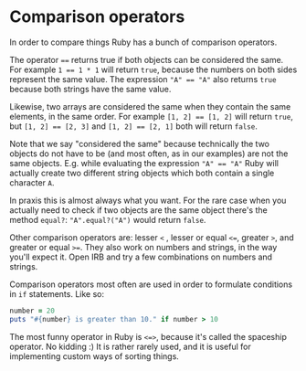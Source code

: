 # Comparison operators

In order to compare things Ruby has a bunch of comparison operators.

The operator `==` returns true if both objects can be considered the same. For
example `1 == 1 * 1` will return `true`, because the numbers on both sides
represent the same value. The expression `"A" == "A"` also returns `true`
because both strings have the same value.

Likewise, two arrays are considered the same when they contain the same
elements, in the same order. For example `[1, 2] == [1, 2]` will return `true`,
but `[1, 2] == [2, 3]` and `[1, 2] == [2, 1]` both will return `false`.

Note that we say "considered the same" because technically the two objects do
not have to be (and most often, as in our examples) are not the same objects.
E.g. while evaluating the expression `"A" == "A"` Ruby will actually create two
different string objects which both contain a single character `A`.

In praxis this is almost always what you want. For the rare case when you
actually need to check if two objects are the same object there's the method
`equal?`: `"A".equal?("A")` would return `false`.

Other comparison operators are: lesser `<` , lesser or equal `<=`, greater `>`,
and greater or equal `>=`. They also work on numbers and strings, in the way
you'll expect it. Open IRB and try a few combinations on numbers and strings.

Comparison operators most often are used in order to formulate conditions
in `if` statements. Like so:

```ruby
number = 20
puts "#{number} is greater than 10." if number > 10
```

The most funny operator in Ruby is `<=>`, because it's called the spaceship
operator. No kidding :) It is rather rarely used, and it is useful for
implementing custom ways of sorting things.

